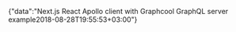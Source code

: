{"data":"Next.js React Apollo client with Graphcool GraphQL server example2018-08-28T19:55:53+03:00"}
